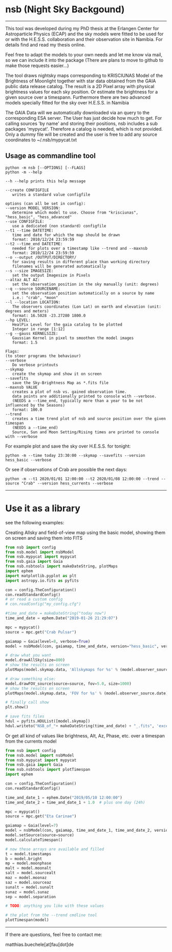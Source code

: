 
# nsb (Night Sky Backgound)

*****************************

This tool was developed during my PhD thesis at the Erlangen Center for Astroparticle Physics (ECAP) and the sky models were fitted to be used for or with the H.E.S.S. collaboration and their observation site in Namibia. For details find and read my thesis online.

Feel free to adapt the models to your own needs and let me know via mail, so we can include it into the package (There are plans to move to github to make those requests easier...)

The tool draws nightsky maps corresponding to KRISCIUNAS Model of the Brightness of Moonlight together with star data obtained from the GAIA public data release catalog. The result is a 2D Pixel array with physical brightness values for each sky position. Or estimate the brightness for a given source over a timespann.
Furthermore there are two advanced models specially fitted for the sky over H.E.S.S. in Namibia

The GAIA Data will we automatically downloaded via an query to the corresponding ESA server. The User has just decide how much to get. For calling sources 'by name' and storing their positions, nsb includes a sub packages 'mypycat'. Therefore a catalog is needed, which is not provided. Only a dummy file will be created and the user is free to add any source coordinates to  ~/.nsb/mypycat.txt

## Usage as commandline tool
```
python -m nsb [--OPTIONS] [--FLAGS]
python -m --help

--h --help prints this help message

--create CONFIGFILE
   writes a standard value configfile

options (can all be set in config):
--version MODEL_VERSION:
   determine which model to use. Choose from "krisciunas", "hess_basic", "hess_advanced"
--use CONFIGFILE:
   use a dedicated (non standard) configfile
--t1 --time DATETIME:
   time and date for which the map should be drawn
   format: 2010/12/24 23:59:59
--t2 --time_end DATETIME:
   needed for plots over a timestamp like --trend and --maxnsb
   format: 2010/12/24 23:59:59
--o --output /OUTPUT/DIRECTORY/
   for saving results in different place than working directory
   filenames will be generated automatically
--s --size IMAGESIZE:
   set the output Imagesize in Pixels
--altaz ALT AZ:
   set the observation position in the sky manually (unit: degrees)
--q --source SOURCENAME:
   set the observation position automatically on a source by name
   i.e.: "crab", "moon"
--l --location LOCATION:
   The observers coordinates (Lon Lat) on earth and elevation (unit: degrees and meters)
   format: 16.5028 -23.27280 1800.0
--hp LEVEL:
   HealPix Level for the gaia catalog to be plotted
   Integer in range [1:12]
--g --gauss KERNELSIZE:
   Gaussian Kernel in pixel to smoothen the model images
   format: 1.5

Flags:
(to steer programs the behaviour)
--verbose
   Do verbose printouts
--skymap
   create the skymap and show it on screen
--savefits
   save the Sky-Brightness Map as *.fits file
--maxnsb VALUE
   creates a plot of nsb vs. gained observation time.
   data points are additionally printed to console with --verbose.
   (NEEDS a --time_end, typically more than a year to be not influenced by the Seasons)
   format: 100.0
--trend
   creates a time trend plot of nsb and source position over the given timespan
   (NEEDS a --time_end)
   Source, Sun and Moon Setting/Rising times are printed to console with --verbose
```

For example plot and save the sky over H.E.S.S. for tonight:
```
python -m --time today 23:30:00 --skymap --savefits --version hess_basic --verbose 
```

Or see if observations of Crab are possible the next days:
```
python -m --t1 2020/01/01 12:00:00 --t2 2020/01/08 12:00:00 --trend --source "Crab" --version hess_currents --verbose
```

*****************************
# Use it as a library

see the following examples:

Creating Allsky and field-of-view map using the basic model, showing them on screen and saving them into FITS

```python
from nsb import config
from nsb.model import nsbModel
from nsb.mypycat import mypycat
from nsb.gaia import Gaia
from nsb.nsbtools import makeDateString, plotMaps
import ephem
import matplotlib.pyplot as plt
import astropy.io.fits as pyfits

con = config.TheConfiguration()
con.readStandardConfig()
# or read a custom config
# con.readConfig("my_config.cfg")

#time_and_date = makeDateString("today now")
time_and_date = ephem.Date("2019-01-26 21:29:07")

mpc = mypycat()
source = mpc.get("Crab Pulsar")

gaiamap = Gaia(level=8, verbose=True)
model = nsbModel(con, gaiamap, time_and_date, version="hess_basic", verbose=True)

# draw what you want
model.drawAllSky(size=800)
# show the results on screen
plotMaps(model.skymap.data, 'Allskymaps for %s' % (model.observer_source.date))

# draw something else:
model.drawFOV_source(source=source, fov=5.0, size=1000)
# show the results on screen
plotMaps(model.skymap.data, 'FOV for %s' % (model.observer_source.date))

# finally call show
plt.show()

# save fits files
hdul = pyfits.HDUList([model.skymap])
hdul.writeto("NSB_of_"+ makeDateString(time_and_date) + "_.fits", 'exception', True)
```



Or get all kind of values like brightness, Alt, Az, Phase, etc. over a timespan from the currents model


```python
from nsb import config
from nsb.model import nsbModel
from nsb.mypycat import mypycat
from nsb.gaia import Gaia
from nsb.nsbtools import plotTimespan
import ephem

con = config.TheConfiguration()
con.readStandardConfig()

time_and_date_1 = ephem.Date("2019/05/10 12:00:00")
time_and_date_2 = time_and_date_1 + 1.0  # plus one day (24h)

mpc = mypycat()
source = mpc.get("Eta Carinae")

gaiamap = Gaia(level=7)
model = nsbModel(con, gaiamap, time_and_date_1, time_and_date_2, version="hess_currents", threshold=400, timeresolution=15, verbose=False)
model.setSource(source=source)
model.calculateTimespan()

# now these arrays are available and filled
t = model.timestamps
b = model.bright
mp = model.moonphase
malt = model.moonalt
salt = model.sourcealt
maz = model.moonaz
saz = model.sourceaz
sunalt = model.sunalt
sunaz = model.sunaz
sep = model.separation

# TODO: anything you like with these values

# the plot from the --trend cmdline tool
plotTimespan(model)
```

*******
If there are questions, feel free to contact me: 

matthias.buechele[at]fau[dot]de

